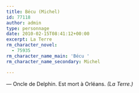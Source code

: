 ```yaml
---
title: Bécu (Michel)
id: 77118
author: admin
type: personnage
date: 2010-02-15T08:41:12+00:00
excerpt: La Terre
rm_character_novel:
  - 75935
rm_character_name_main: 'Bécu '
rm_character_name_secondary: Michel

---
```

— Oncle de Delphin. Est mort à Orléans. _(La Terre.)_